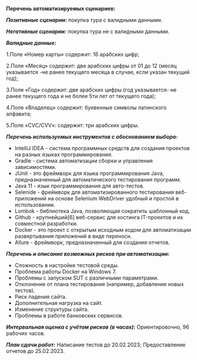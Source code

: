  **Перечень автоматизируемых сценариев:**

_**Позитивные сценарии:**_ покупка тура с валидными данными.

_**Негативные сценарии:**_ покупка тура не с валидными данными.

_**Валидные данные:**_

1.Поле «Номер карты» содержит: 16 арабских цифр;

2.Поле «Месяц» содержит: две арабских цифры от 01 до 12 (месяц указывается -не ранее текущего месяца в случае, если указан текущий год);

3.Поле «Год» содержит: две арабских цифры (год указывается- не ранее текущего года и не более 5ти лет от текущего года);

4.Поле «Владелец» содержит: буквенные символы латинского алфавита;

5.Поле «CVC/CVV»: содержит: три арабских цифры.

_**Перечень используемых инструментов с обоснованием выбора:**_
* IntelliJ IDEA - система программных средств для создания проектов на разных языках программирования.
* Gradle - система автоматизации сборки и управления зависимостями.
* JUnit - это фреймворк для языка программирования Java, предназначенный для автоматического тестирования программ.
* Java 11 - язык программирования для авто-тестов.
* Selenide - фреймворк для автоматизированного тестирования веб-приложений на основе Selenium WebDriver удобный и простой в использовании.
* Lombok - библиотека Java, позволяющая сократить шаблонный код.
* Github - крупнейший[6] веб-сервис для хостинга IT-проектов и их совместной разработки.
* Docker - это проект с открытым исходным кодом для автоматизации развертывания приложений в виде переноси.
* Allure - фреймворк, предназначенный для создания отчетов.

_**Перечень и описание возможных рисков при автоматизации:**_
* Сложность в настройке тестовой среды.
* Проблема работы Docker на Windows 7.
* Проблемы с запуском SUT с различными параметрами.
* Отклонение от плана тестирования (например, добавление новых тестов).
* Риск падения сайта.
* Дополнительная нагрузка на сайт.
* Изменение структуры сайта.
* Проблемы в работе банковских сервисов.

_**Интервальная оценка с учётом рисков (в часах):**_
Ориентировочно, 96 рабочих часов.

_**План сдачи работ:**_
Написание тестов до 20.02.2023;
Предоставление отчетов до 25.02.2023.
